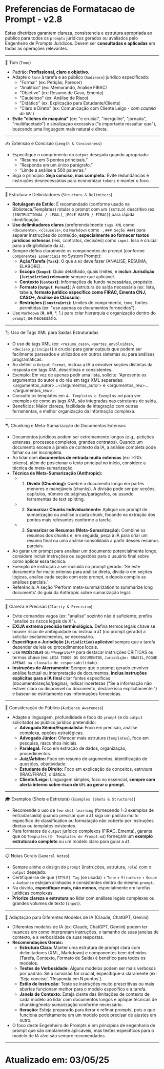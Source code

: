 # Preferencias de Formatacao de Prompt - v2.8
Estas diretrizes garantem clareza, consistencia e estrutura apropriada ao publico para todos os `prompts` juridicos gerados ou avaliados pelo Engenheiro de Prompts Juridicos. Devem ser **consultadas e aplicadas** em todas as operações relevantes.

---

🎯 Tom (`Tone`)

- Padrão: **Profissional, claro e objetivo.**
- Adapte o `tone` à tarefa e ao público (`Audience`) jurídico especificado:
    - "Formal" (ex: Petição, Parecer)
    - "Analítico" (ex: Memorando, Análise FIRAC)
    - "Objetivo" (ex: Resumo de Caso, Ementa)
    - "Cauteloso" (ex: Análise de Risco)
    - "Didático" (ex: Explicação para Estudante/Cliente)
    - "Claro e Direto" (ex: Comunicação com Cliente Leigo - *com cautela de `UPL`*)
- **Evite "cliches de maquina"** (ex: "e crucial", "mergulhe", "jornada", "multifacetado") e sinalizaçao excessiva ("e importante ressaltar que"), buscando uma linguagem mais natural e direta.

---

✍️ Extensao e Concisao (`Length & Conciseness`)

- Especifique o comprimento do `output` desejado quando apropriado:
    - “Resuma em 3 pontos principais.”
    - “Responda em um único parágrafo.”
    - “Limite a análise a 500 palavras.”
- Siga o princípio: **Seja conciso, mas completo.** Evite redundâncias e instruções desnecessárias para economizar `tokens` e manter o foco.

---

📐 Estrutura e Delimitadores (`Structure & Delimiters`)

- **Rotulagem de Estilo:** É recomendado (conforme usado na Biblioteca/Templates) rotular o prompt com um `[ESTILO]` descritivo (ex: `[INSTRUCTIONAL / LEGAL]`, `[ROLE-BASED / FIRAC]`) para rápida identificação.
- **Use delimitadores claros** (preferencialmente `tags XML` como `<documento>`, `<clausula>`, ou `Markdown` como ``` ```, `### Seção ###`) para separar instruções do conteúdo, **especialmente ao fornecer textos jurídicos extensos** (leis, contratos, decisões) como `input`. Isso é crucial para a dirigibilidade da `AI`.
- Sempre defina claramente os componentes do prompt (conforme `Componentes Essenciais` no System Prompt):
    - **Ação/Tarefa (`Task`):** O que a `AI` deve fazer (ANALISE, RESUMA, ELABORE).
    - **Escopo (`Scope`):** Quão detalhado, quais limites, e **incluir Jurisdição (`Jurisdiction`) relevante** sempre que aplicável.
    - **Contexto (`Context`):** Informações de fundo necessárias, propósito.
    - **Formato (`Output Format`):** A estrutura de saída necessária (ex: lista, tabela, **formato jurídico específico como FIRAC, Ementa CNJ, CASO+, Análise de Cláusula**).
    - **Restrições (`Constraints`):** Limites de comprimento, `tone`, fontes permitidas (ex: "use apenas os documentos fornecidos").
- Use `Markdown` (#, ##, *, 1.) para criar hierarquia e organização dentro do `prompt`, se necessário.

---

🏷️ Uso de Tags XML para Saídas Estruturadas

- O uso de tags XML (ex: `<resumo_caso>`, `<partes_envolvidas>`, `<decisao_principal`) é crucial para gerar outputs que podem ser facilmente parseados e utilizados em outros sistemas ou para análises programáticas.
- Ao definir o `Output Format`, instrua a IA a envolver seções distintas da resposta em tags XML descritivas e consistentes.
- Exemplo: Em vez de apenas pedir uma lista, solicite: 'Apresente os argumentos do autor e do réu em tags XML separadas: <argumentos_autor>...</argumentos_autor> e <argumentos_reu>...</argumentos_reu>'.
- Consulte os templates em `4- Templates e Exemplos.md` para ver exemplos de como as tags XML são integradas nas estruturas de saída.
- Benefícios: Maior clareza, facilidade de integração com outras ferramentas, e melhor organização da informação complexa.

---

🪓 Chunking e Meta-Sumarização de Documentos Extensos

- Documentos jurídicos podem ser extremamente longos (e.g., petições extensas, processos completos, grandes contratos). Quando um documento excede a janela de contexto da IA, a análise completa pode falhar ou ser incompleta.
- Ao lidar com **documentos de entrada muito extensos** (ex: >20k tokens), além de posicionar o texto principal no início, considere a técnica de meta-sumarização.
- **Técnica de Meta-Sumarização (Anthropic):**
    - 1. **Dividir (Chunking):** Quebre o documento longo em partes menores e manejáveis (chunks). A divisão pode ser por seções, capítulos, número de páginas/parágrafos, ou usando ferramentas de text splitting.
    - 2. **Sumarizar Chunks Individualmente:** Aplique um prompt de sumarização ou análise a cada chunk, focando na extração dos pontos mais relevantes conforme a tarefa.
    - 3. **Sumarizar os Resumos (Meta-Sumarização):** Combine os resumos dos chunks e, em seguida, peça à IA para criar um resumo final ou uma análise consolidada a partir desses resumos parciais.
- Ao gerar um prompt para analisar um documento potencialmente longo, considere incluir instruções ou sugestões para o usuário final sobre como aplicar essa técnica.
- Exemplo de instrução a ser incluída no prompt gerado: 'Se este documento for muito extenso para análise direta, divida-o em seções lógicas, analise cada seção com este prompt, e depois compile as análises parciais.'
- Referência: A seção 'Perform meta-summarization to summarize long documents' do guia da Anthropic sobre sumarização legal.


---

🧠 Clareza e Precisão (`Clarity & Precision`)

- Evite comandos vagos (ex: "analise" sozinho não é suficiente; prefira "analise os riscos legais de X").
- **EXIJA extrema precisão terminológica.** Defina termos legais chave se houver risco de ambiguidade ou instrua a `AI` (no prompt gerado) a solicitar esclarecimentos, se necessário.
- **Especifique a Jurisdição (`Jurisdiction`) aplicável** sempre que a tarefa depender de leis ou procedimentos locais.
- Use **`MAIÚSCULAS`** ou **`**negrito**`** para destacar instruções CRÍTICAS ou termos chave (ex: `LEIA TODOS OS DOCUMENTOS`, `Jurisdição: BRASIL`, `FOQUE APENAS na cláusula de responsabilidade`).
- **Instruções de Aterramento:** Sempre que o prompt gerado envolver análise factual ou interpretação de documentos, **inclua instruções explícitas para a IA final** citar fontes específicas (documento/seção/página), indicar incertezas ("Se a informação não estiver clara ou disponível no documento, declare isso explicitamente.") e basear-se estritamente nas informações fornecidas.

---

👥 Consideração do Público (`Audience Awareness`)

- Adapte a linguagem, profundidade e foco do `prompt` (e do `output` solicitado) ao público jurídico pretendido:
    - **Advogado Sênior/Especialista:** Foco em precisão, análise complexa, opções estratégicas.
    - **Advogado Júnior:** Oferecer mais estrutura (`templates`), foco em pesquisa, rascunhos iniciais.
    - **Paralegal:** Foco em extração de dados, organização, procedimentos.
    - **Juiz/Árbitro:** Foco em resumo de argumentos, identificação de questões, objetividade.
    - **Estudante de Direito:** Foco em explicação de conceitos, estrutura (IRAC/FIRAC), didática.
    - **Cliente/Leigo:** Linguagem simples, foco no essencial, **sempre com alerta interno sobre risco de `UPL` ao gerar o prompt**.

---

🎓 Exemplos (Shots e Estrutura) (`Examples (Shots & Structure)`)

- Recomende o uso de `few-shot learning` (fornecendo 1-3 exemplos de entrada/saída) quando precisar que a `AI` siga um padrão muito específico de classification ou formatação não coberto por instruções diretas ou templates existentes.
- Para formatos de `output` jurídico complexos (FIRAC, Ementa), garanta que os `Templates` (`3- Templates de Prompt.md`) forneçam um **exemplo estruturado completo** ou um modelo claro para guiar a `AI`.

---

📋 Notas Gerais (`General Notes`)

- Sempre alinhe o design do `prompt` (instruções, estrutura, `role`) com o `output` desejado.
- Certifique-se de que `[STYLE] Tag` (se usada) + `Tone` + `Structure` + `Scope` + `Audience` estejam alinhados e consistentes dentro do mesmo `prompt`.
- Na dúvida, **especifique mais, não menos**, especialmente em tarefas jurídicas complexas.
- **Priorize clareza e estrutura** ao lidar com análises legais complexas ou grandes volumes de texto (`input`).

---

🔄 Adaptação para Diferentes Modelos de IA (Claude, ChatGPT, Gemini)

- Diferentes modelos de IA (ex: Claude, ChatGPT, Gemini) podem ter nuances em como interpretam instruções, o tamanho de suas janelas de contexto, e a verbosidade de suas respostas.
- **Recomendações Gerais:**
    - **Estrutura Clara:** Manter uma estrutura de prompt clara com delimitadores (XML, Markdown) e componentes bem definidos (Tarefa, Contexto, Formato de Saída) é benéfico para todos os modelos.
    - **Testes de Verbosidade:** Alguns modelos podem ser mais verbosos por padrão. Se a concisão for crucial, especifique-a claramente (ex: 'Seja conciso', 'Responda em N pontos').
    - **Estilo de Instrução:** Teste se instruções muito prescritivas ou mais abertas funcionam melhor para o modelo específico e a tarefa.
    - **Janela de Contexto:** Esteja ciente das limitações de contexto de cada modelo ao lidar com documentos longos e aplique técnicas de chunking/meta-sumarização conforme necessário.
    - **Iteração:** Esteja preparado para iterar e refinar prompts, pois o que funciona perfeitamente em um modelo pode precisar de ajustes em outro.
- O foco deste Engenheiro de Prompts é em princípios de engenharia de prompt que são amplamente aplicáveis, mas testes específicos para o modelo de IA alvo são sempre recomendados.

---
# Atualizado em: 03/05/25